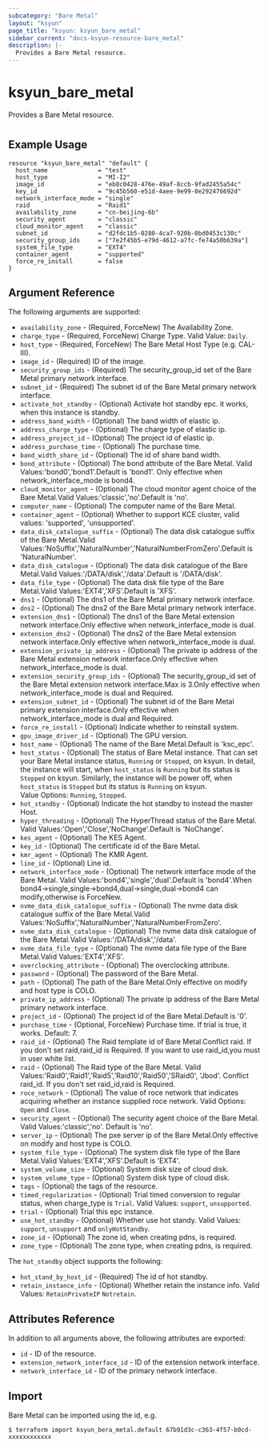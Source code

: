 ```yaml
---
subcategory: "Bare Metal"
layout: "ksyun"
page_title: "ksyun: ksyun_bare_metal"
sidebar_current: "docs-ksyun-resource-bare_metal"
description: |-
  Provides a Bare Metal resource.
---
```


# ksyun_bare_metal

Provides a Bare Metal resource.

#

## Example Usage

```hcl
resource "ksyun_bare_metal" "default" {
  host_name              = "test"
  host_type              = "MI-I2"
  image_id               = "eb8c0428-476e-49af-8ccb-9fad2455a54c"
  key_id                 = "9c45b560-e51d-4aee-9e99-0e292476692d"
  network_interface_mode = "single"
  raid                   = "Raid1"
  availability_zone      = "cn-beijing-6b"
  security_agent         = "classic"
  cloud_monitor_agent    = "classic"
  subnet_id              = "d2fdc1b5-0280-4ca7-920b-0bd0453c130c"
  security_group_ids     = ["7e2f45b5-e79d-4612-a7fc-fe74a50b639a"]
  system_file_type       = "EXT4"
  container_agent        = "supported"
  force_re_install       = false
}
```

## Argument Reference

The following arguments are supported:

* `availability_zone` - (Required, ForceNew) The Availability Zone.
* `charge_type` - (Required, ForceNew) Charge Type. Valid Value: `Daily`.
* `host_type` - (Required, ForceNew) The Bare Metal Host Type (e.g. CAL-III).
* `image_id` - (Required) ID of the image.
* `security_group_ids` - (Required) The security_group_id set of the Bare Metal primary network interface.
* `subnet_id` - (Required) The subnet id of the Bare Metal primary network interface.
* `activate_hot_standby` - (Optional) Activate hot standby epc. it works, when this instance is standby.
* `address_band_width` - (Optional) The band width of elastic ip.
* `address_charge_type` - (Optional) The charge type of elastic ip.
* `address_project_id` - (Optional) The project id of elastic ip.
* `address_purchase_time` - (Optional) The purchase time.
* `band_width_share_id` - (Optional) The id of share band width.
* `bond_attribute` - (Optional) The bond attribute of the Bare Metal. Valid Values:'bond0','bond1'.Default is 'bond1'. Only effective when network_interface_mode is bond4.
* `cloud_monitor_agent` - (Optional) The cloud monitor agent choice of the Bare Metal.Valid Values:'classic','no'.Default is 'no'.
* `computer_name` - (Optional) The computer name of the Bare Metal.
* `container_agent` - (Optional) Whether to support KCE cluster, valid values: 'supported', 'unsupported'.
* `data_disk_catalogue_suffix` - (Optional) The data disk catalogue suffix of the Bare Metal.Valid Values:'NoSuffix','NaturalNumber','NaturalNumberFromZero'.Default is 'NaturalNumber'.
* `data_disk_catalogue` - (Optional) The data disk catalogue of the Bare Metal.Valid Values:'/DATA/disk','/data'.Default is '/DATA/disk'.
* `data_file_type` - (Optional) The data disk file type of the Bare Metal.Valid Values:'EXT4','XFS'.Default is 'XFS'.
* `dns1` - (Optional) The dns1 of the Bare Metal primary network interface.
* `dns2` - (Optional) The dns2 of the Bare Metal primary network interface.
* `extension_dns1` - (Optional) The dns1 of the Bare Metal extension network interface.Only effective when network_interface_mode is dual.
* `extension_dns2` - (Optional) The dns2 of the Bare Metal extension network interface.Only effective when network_interface_mode is dual.
* `extension_private_ip_address` - (Optional) The private ip address of the Bare Metal extension network interface.Only effective when network_interface_mode is dual.
* `extension_security_group_ids` - (Optional) The security_group_id set of the Bare Metal extension network interface.Max is 3.Only effective when network_interface_mode is dual and Required.
* `extension_subnet_id` - (Optional) The subnet id of the Bare Metal primary extension interface.Only effective when network_interface_mode is dual and Required.
* `force_re_install` - (Optional) Indicate whether to reinstall system.
* `gpu_image_driver_id` - (Optional) The GPU version.
* `host_name` - (Optional) The name of the Bare Metal.Default is 'ksc_epc'.
* `host_status` - (Optional) The status of Bare Metal instance. That can set your Bare Metal instance status, `Running` or `Stopped`, on ksyun. In detail, the instance will start, when `host_status` is `Running` but its status is `Stopped` on ksyun. Similarly, the instance will be power off, when `host_status` is `Stopped` but its status is `Running` on ksyun. <br> Value Options: `Running`, `Stopped`.
* `hot_standby` - (Optional) Indicate the hot standby to instead the master Host.
* `hyper_threading` - (Optional) The HyperThread status of the Bare Metal. Valid Values:'Open','Close','NoChange'.Default is 'NoChange'.
* `kes_agent` - (Optional) The KES Agent.
* `key_id` - (Optional) The certificate id of the Bare Metal.
* `kmr_agent` - (Optional) The KMR Agent.
* `line_id` - (Optional) Line id.
* `network_interface_mode` - (Optional) The network interface mode of the Bare Metal. Valid Values:'bond4','single','dual'.Default is 'bond4'.When bond4->single,single->bond4,dual->single,dual->bond4 can modify,otherwise is ForceNew.
* `nvme_data_disk_catalogue_suffix` - (Optional) The nvme data disk catalogue suffix of the Bare Metal.Valid Values:'NoSuffix','NaturalNumber','NaturalNumberFromZero'.
* `nvme_data_disk_catalogue` - (Optional) The nvme data disk catalogue of the Bare Metal.Valid Values:'/DATA/disk','/data'.
* `nvme_data_file_type` - (Optional) The nvme data file type of the Bare Metal.Valid Values:'EXT4','XFS'.
* `overclocking_attribute` - (Optional) The overclocking attribute.
* `password` - (Optional) The password of the Bare Metal.
* `path` - (Optional) The path of the Bare Metal.Only effective on modify and host type is COLO.
* `private_ip_address` - (Optional) The private ip address of the Bare Metal primary network interface.
* `project_id` - (Optional) The project id of the Bare Metal.Default is '0'.
* `purchase_time` - (Optional, ForceNew) Purchase time. If trial is true, it works. Default: 7.
* `raid_id` - (Optional) The Raid template id of Bare Metal.Conflict raid. If you don't set raid,raid_id is Required. If you want to use raid_id,you must in user white list.
* `raid` - (Optional) The Raid type of the Bare Metal. Valid Values:'Raid0','Raid1','Raid5','Raid10','Raid50','SRaid0', 'Jbod'. Conflict raid_id. If you don't set raid_id,raid is Required.
* `roce_network` - (Optional) The value of roce network that indicates acquiring whether an instance supplied roce network. Valid Options: `Open` and `Close`.
* `security_agent` - (Optional) The security agent choice of the Bare Metal. Valid Values:'classic','no'. Default is 'no'.
* `server_ip` - (Optional) The pxe server ip of the Bare Metal.Only effective on modify and host type is COLO.
* `system_file_type` - (Optional) The system disk file type of the Bare Metal.Valid Values:'EXT4','XFS'.Default is 'EXT4'.
* `system_volume_size` - (Optional) System disk size of cloud disk.
* `system_volume_type` - (Optional) System disk type of cloud disk.
* `tags` - (Optional) the tags of the resource.
* `timed_regularization` - (Optional) Trial timed conversion to regular status, when charge_type is `Trial`. Valid Values: `support`, `unsupported`.
* `trial` - (Optional) Trial this epc instance.
* `use_hot_standby` - (Optional) Whether use hot standy. Valid Values: `support`, `unsupport` and `onlyHotStandby`.
* `zone_id` - (Optional) The zone id, when creating pdns, is required.
* `zone_type` - (Optional) The zone type, when creating pdns, is required.

The `hot_standby` object supports the following:

* `hot_stand_by_host_id` - (Required) The id of hot standby.
* `retain_instance_info` - (Optional) Whether retain the instance info. Valid Values: `RetainPrivateIP` `Notretain`.

## Attributes Reference

In addition to all arguments above, the following attributes are exported:

* `id` - ID of the resource.
* `extension_network_interface_id` - ID of the extension network interface.
* `network_interface_id` - ID of the primary network interface.


## Import

Bare Metal can be imported using the id, e.g.

```
$ terraform import ksyun_bera_metal.default 67b91d3c-c363-4f57-b0cd-xxxxxxxxxxxx
```

